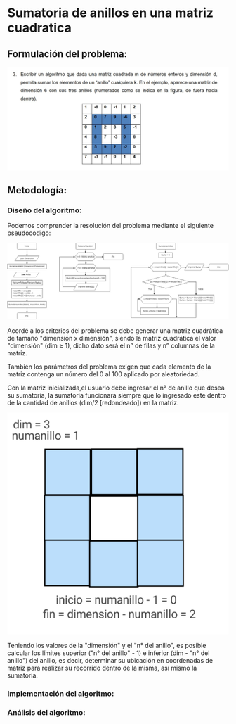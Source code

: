# Sumatoria de anillos en una matriz cuadratica

## Formulación del problema:

<div style="text-align: center;">
  <img src="IMAGENProblema.jpg" alt="Imagen del problema" width="700" />
</div>

## Metodología:

### Diseño del algoritmo:

Podemos comprender la resolución del problema mediante el siguiente pseudocodigo:

<div style="text-align: center;">
  <img src="Diagrama.jpg" alt="Imagen del diagrama" width="700" />
</div>

Acordé a los criterios del problema se debe generar una matriz cuadrática de tamaño "dimensión x dimensión", siendo la matriz cuadrática el valor "dimensión" (dim ≥ 1), dicho dato será el n° de filas y n° columnas de la matriz.

También los parámetros del problema exigen que cada elemento de la matriz contenga un número del 0 al 100 aplicado por aleatoriedad.

Con la matriz inicializada,el usuario debe ingresar el n° de anillo que desea su sumatoria, la sumatoria funcionara siempre que lo ingresado este dentro de la cantidad de anillos (dim/2 [redondeado]) en la matriz. 

<div style="text-align: center;">
  <img src="DEMOindices.gif" alt="Imagen del diagrama" width="700" />
</div>

Teniendo los valores de la "dimensión" y el "n° del anillo", es posible calcular los límites superior ("n° del anillo" - 1) e inferior (dim - "n° del anillo") del anillo, es decir, determinar su ubicación en coordenadas de matriz para realizar su recorrido dentro de la misma, así mismo la sumatoria.





### Implementación del algoritmo:

### Análisis del algoritmo:
